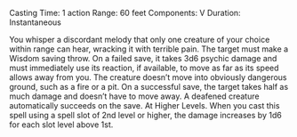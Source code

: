 Casting Time: 1 action
Range: 60 feet
Components: V
Duration: Instantaneous

  
You whisper a discordant melody that only one creature of your choice within range can hear, wracking it with terrible pain. The target must make a Wisdom saving throw. On a failed save, it takes 3d6 psychic damage and must immediately use its reaction, if available, to move as far as its speed allows away from you. The creature doesn’t move into obviously dangerous ground, such as a fire or a pit. On a successful save, the target takes half as much damage and doesn’t have to move away. A deafened creature automatically succeeds on the save. At Higher Levels. When you cast this spell using a spell slot of 2nd level or higher, the damage increases by 1d6 for each slot level above 1st.